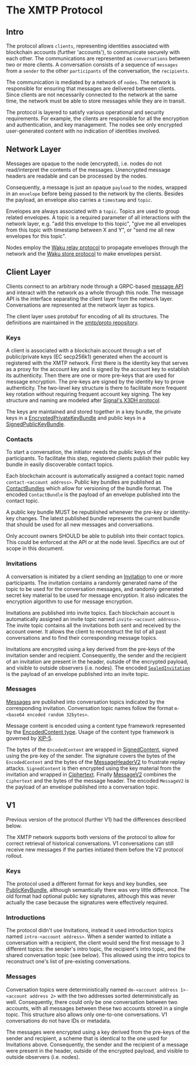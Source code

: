 # The XMTP Protocol

## Intro

The protocol allows `clients`, representing identities associated with blockchain accounts (further 'accounts'), to communicate securely with each other. The communications are represented as `conversations` between two or more clients. A conversation consists of a sequence of `messages` from a `sender` to the other `participants` of the conversation, the `recipients`.

The communication is mediated by a network of `nodes`. The network is responsible for ensuring that messages are delivered between clients. Since clients are not necessarily connected to the network at the same time, the network must be able to store messages while they are in transit.

The protocol is layered to satisfy various operational and security requirements. For example, the clients are responsible for all the encryption and authentication, and key management. The nodes see only encrypted user-generated content with no indication of identities involved.

## Network Layer

Messages are opaque to the node (encrypted), i.e. nodes do not read/interpret the contents of the messages. Unencrypted message headers are readable and can be processed by the nodes.

Consequently, a message is just an opaque `payload` to the nodes, wrapped in an `envelope` before being passed to the network by the clients. Besides the payload, an envelope also carries a `timestamp` and `topic`.

Envelopes are always associated with a `topic`. Topics are used to group related envelopes. A topic is a required parameter of all interactions with the network layer, e.g. "add this envelope to this topic", "give me all envelopes from this topic with timestamp between X and Y", or "send me all new envelopes for this topic".

Nodes employ the [Waku relay protocol](https://rfc.vac.dev/spec/11/) to propagate envelopes through the network and the [Waku store protocol](https://rfc.vac.dev/spec/13/) to make envelopes persist.

## Client Layer

Clients connect to an arbitrary node through a GRPC-based [message API](https://github.com/xmtp/proto/blob/main/proto/message_api/v1/message_api.proto) and interact with the network as a whole through this node. The message API is the interface separating the client layer from the network layer. Conversations are represented at the network layer as topics.

The client layer uses protobuf for encoding of all its structures. The definitions are maintained in the [xmtp/proto repository](https://github.com/xmtp/proto/blob/main/proto).

### Keys

A client is associated with a blockchain account through a set of public/private keys (EC secp256k1) generated when the account is registered with the XMTP network. First there is the identity key that serves as a proxy for the account key and is signed by the account key to establish its authenticity. Then there are one or more pre-keys that are used for message encryption. The pre-keys are signed by the identity key to prove authenticity. The two-level key structure is there to facilitate more frequent key rotation without requiring frequent account key signing. The key structure and naming are modeled after [Signal's X3DH protocol](https://signal.org/docs/specifications/x3dh/#the-x3dh-protocol).

The keys are maintained and stored together in a key bundle, the private keys in a [EncryptedPrivateKeyBundle](https://github.com/xmtp/proto/blob/main/proto/message_contents/private_key.proto) and public keys in a [SignedPublicKeyBundle](https://github.com/xmtp/proto/blob/main/proto/message_contents/public_key.proto).

### Contacts

To start a conversation, the initiator needs the public keys of the participants. To facilitate this step, registered clients publish their public key bundle in easily discoverable contact topics.

Each blockchain account is automatically assigned a contact topic named `contact-<account address>`. Public key bundles are published as [ContactBundles](https://github.com/xmtp/proto/blob/main/proto/message_contents/contact.proto) which allow for versioning of the bundle format. The encoded `ContactBundle` is the payload of an envelope published into the contact topic.

A public key bundle MUST be republished whenever the pre-key or identity-key changes. The latest published bundle represents the current bundle that should be used for all new messages and conversations.

Only account owners SHOULD be able to publish into their contact topics. This could be enforced at the API or at the node level. Specifics are out of scope in this document.

### Invitations

A conversation is initiated by a client sending an [Invitation](https://github.com/xmtp/proto/blob/main/proto/message_contents/invitation.proto) to one or more participants. The invitation contains a randomly generated name of the topic to be used for the conversation messages, and randomly generated secret key material to be used for message encryption. It also indicates the encryption algorithm to use for message encryption.

Invitations are published into invite topics. Each blockchain account is automatically assigned an invite topic named `invite-<account address>`. The invite topic contains all the invitations both sent and received by the account owner. It allows the client to reconstruct the list of all past conversations and to find their corresponding message topics.

Invitations are encrypted using a key derived from the pre-keys of the invitation sender and recipient. Consequently, the sender and the recipient of an invitation are present in the header, outside of the encrypted payload, and visible to outside observers (i.e. nodes). The encoded [`SealedInvitation`](https://github.com/xmtp/proto/blob/main/proto/message_contents/invitation.proto) is the payload of an envelope published into an invite topic.

### Messages

[Messages](https://github.com/xmtp/proto/blob/main/proto/message_contents/xmtp_envelope.proto) are published into conversation topics indicated by the corresponding invitation. Conversation topic names follow the format `m-<base64 encoded random 32bytes>`.

Message content is encoded using a content type framework represented by the [EncodedContent type](https://github.com/xmtp/proto/blob/main/proto/message_contents/xmtp_envelope.proto). Usage of the content type framework is governed by [XIP-5](https://github.com/xmtp/XIPs/blob/main/XIPs/xip-5-message-content-types.md).

The bytes of the `EncodedContent` are wrapped in [SignedContent](https://github.com/xmtp/proto/blob/main/proto/message_contents/xmtp_envelope.proto), signed using the pre-key of the sender. The signature covers the bytes of the `EncodedContent` and the bytes of the [MessageHeaderV2](https://github.com/xmtp/proto/blob/main/proto/message_contents/xmtp_envelope.proto) to frustrate replay attacks. `SignedContent` is then encrypted using the key material from the invitation and wrapped in [Ciphertext](https://github.com/xmtp/proto/blob/main/proto/message_contents/ciphertext.proto). Finally [MessageV2](https://github.com/xmtp/proto/blob/main/proto/message_contents/xmtp_envelope.proto) combines the `Ciphertext` and the bytes of the message header. The encoded `MessageV2` is the payload of an envelope published into a conversation topic.

## V1

Previous version of the protocol (further V1) had the differences described below.

The XMTP network supports both versions of the protocol to allow for correct retrieval of historical conversations. V1 conversations can still receive new messages if the parties initiated them before the V2 protocol rollout.

### Keys

The protocol used a different format for keys and key bundles, see [PublicKeyBundle](https://github.com/xmtp/proto/blob/main/proto/message_contents/public_key.proto), although semantically there was very little difference. The old format had optional public key signatures, although this was never actually the case because the signatures were effectively required.

### Introductions

The protocol didn't use Invitations, instead it used introduction topics named `intro-<account address>`. When a sender wanted to initiate a conversation with a recipient, the client would send the first message to 3 different topics: the sender's intro topic, the recipient's intro topic, and the shared conversation topic (see below). This allowed using the intro topics to reconstruct one's list of pre-existing conversations.

### Messages

Conversation topics were deterministically named `dm-<account address 1>-<account address 2>` with the two addresses sorted deterministically as well. Consequently, there could only be one conversation between two accounts, with all messages between these two accounts stored in a single topic. This structure also allows only one-to-one conversations. V1 conversations do not have IDs or metadata.

The messages were encrypted using a key derived from the pre-keys of the sender and recipient, a scheme that is identical to the one used for Invitations above. Consequently, the sender and the recipient of a message were present in the header, outside of the encrypted payload, and visible to outside observers (i.e. nodes).
